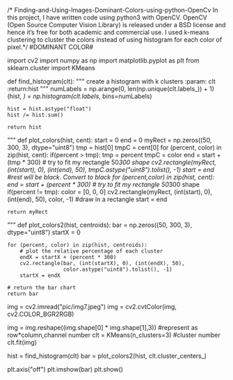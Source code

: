 /* Finding-and-Using-Images-Dominant-Colors-using-python-OpenCv
In this project, I have written code using python3 with OpenCV. OpenCV (Open Source Computer Vision Library) is released under a BSD license and hence it’s free for both academic and commercial use. I used k-means clustering to cluster the colors instead of using histogram for each color of pixel.*/
                                                #DOMINANT COLOR#

import cv2
import numpy as np
import matplotlib.pyplot as plt
from sklearn.cluster import KMeans

def find_histogram(clt):
    """
    create a histogram with k clusters
    :param: clt
    :return:hist
    """
    numLabels = np.arange(0, len(np.unique(clt.labels_)) + 1)
    (hist, _) = np.histogram(clt.labels_, bins=numLabels)

    hist = hist.astype("float")
    hist /= hist.sum()

    return hist
"""
def plot_colors(hist, cent):
    start = 0
    end = 0
    myRect = np.zeros((50, 300, 3), dtype="uint8")
    tmp = hist[0]
    tmpC = cent[0]
    for (percent, color) in zip(hist, cent):
        if(percent > tmp):
            tmp = percent
            tmpC = color
    end = start + (tmp * 300) # try to fit my rectangle 50*300 shape
    cv2.rectangle(myRect, (int(start), 0), (int(end), 50),
                  tmpC.astype("uint8").tolist(), -1)
    start = end
    #rest will be black. Convert to black
    for (percent,color) in zip(hist, cent):
        end = start + (percent * 300)  # try to fit my rectangle 50*300 shape
        if(percent != tmp):
            color = [0, 0, 0]
            cv2.rectangle(myRect, (int(start), 0), (int(end), 50),
                      color, -1) #draw in a rectangle
            start = end

    return myRect

"""
def plot_colors2(hist, centroids):
    bar = np.zeros((50, 300, 3), dtype="uint8")
    startX = 0

    for (percent, color) in zip(hist, centroids):
        # plot the relative percentage of each cluster
        endX = startX + (percent * 300)
        cv2.rectangle(bar, (int(startX), 0), (int(endX), 50),
                      color.astype("uint8").tolist(), -1)
        startX = endX

    # return the bar chart
    return bar

img = cv2.imread("pic/img7.jpeg")
img = cv2.cvtColor(img, cv2.COLOR_BGR2RGB)

img = img.reshape((img.shape[0] * img.shape[1],3)) #represent as row*column,channel number
clt = KMeans(n_clusters=3) #cluster number
clt.fit(img)

hist = find_histogram(clt)
bar = plot_colors2(hist, clt.cluster_centers_)

plt.axis("off")
plt.imshow(bar)
plt.show()

